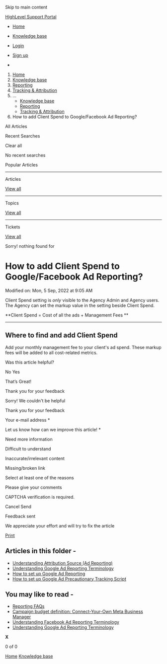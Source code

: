 Skip to main content

[ HighLevel Support Portal ](https://help.gohighlevel.com)

  * [ Home ](/support/home)
  * [ Knowledge base ](/support/solutions)

  * [Login](/support/login)
  * [Sign up](/support/signup)
  * 

  1. [Home](/support/home)
  2. [Knowledge base](/support/solutions)
  3. [Reporting](/support/solutions/48000451278)
  4. [Tracking & Attribution](/support/solutions/folders/48000672285)
  5. ... 
     * [Knowledge base](/support/solutions)
     * [Reporting](/support/solutions/48000451278)
     * [Tracking & Attribution](/support/solutions/folders/48000672285)
  6. How to add Client Spend to Google/Facebook Ad Reporting?

All  Articles 

Recent Searches

Clear all

No recent searches

Popular Articles

* * *

Articles

[View all](/support/search/solutions)

* * *

Topics

[View all](/support/search/topics)

* * *

Tickets

[View all](/support/search/tickets)

Sorry! nothing found for   

# How to add Client Spend to Google/Facebook Ad Reporting?

Modified on: Mon, 5 Sep, 2022 at 9:05 AM

Client Spend setting is _only_ visible to the Agency Admin and Agency users. The Agency can set the markup value in the setting beside Client Spend. 

**Client Spend = Cost of all the ads + Management Fees  **

* * *

## Where to find and add Client Spend   

Add your monthly management fee to your client's ad spend. These markup fees will be added to all cost-related metrics.

Was this article helpful?

No  Yes 

That’s Great!

Thank you for your feedback

Sorry! We couldn't be helpful

Thank you for your feedback

Your e-mail address *

Let us know how can we improve this article! *

Need more information 

Difficult to understand 

Inaccurate/irrelevant content 

Missing/broken link 

Select at least one of the reasons 

Please give your comments 

CAPTCHA verification is required. 

Cancel  Send 

Feedback sent

We appreciate your effort and will try to fix the article

[Print](javascript:print\(\))

## Articles in this folder -

  * [Understanding Attribution Source (Ad Reporting)](/support/solutions/articles/48001219997-understanding-attribution-source-ad-reporting-)
  * [Understanding Google Ad Reporting Terminology](/support/solutions/articles/48001219241-understanding-google-ad-reporting-terminology)
  * [How to set up Google Ad Reporting](/support/solutions/articles/48001219312-how-to-set-up-google-ad-reporting)
  * [How to set up Google Ad Precautionary Tracking Script](/support/solutions/articles/48001219356-how-to-set-up-google-ad-precautionary-tracking-script)

## You may like to read -

  * [Reporting FAQs](/support/solutions/articles/155000002087-reporting-faqs)
  * [Campaign budget definition: Connect-Your-Own Meta Business Manager](/support/solutions/articles/155000003050-campaign-budget-definition-connect-your-own-meta-business-manager)
  * [Understanding Facebook Ad Reporting Terminology](/support/solutions/articles/48001220949-understanding-facebook-ad-reporting-terminology)
  * [Understanding Google Ad Reporting Terminology](/support/solutions/articles/48001219241-understanding-google-ad-reporting-terminology)

**X**

0 of 0 []()

[Home](/support/home) [Knowledge base](/support/solutions)
